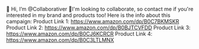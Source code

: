 👋 Hi, I’m @Collaborativer
💞️I'm looking to collaborate, so contact me if you're interested in my brand and products too!
Here is the info about this campaign:
Product Link 1:
https://www.amazon.com/dp/B0C7BKMSKR
Product Link 2:
https://www.amazon.com/dp/B0BJTCVFDD
Product Link 3:
https://www.amazon.com/dp/B0CJ6KCRCR
Product Link 4:
https://www.amazon.com/dp/B0C3LTLMNX
<!---
Collaborativer/Collaborativer is a ✨ special ✨ repository because its `README.md` (this file) appears on your GitHub profile.
You can click the Preview link to take a look at your changes.
--->
